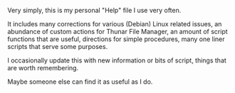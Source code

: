 Very simply, this is my personal "Help" file I use very often. 

It includes many corrections for various (Debian) Linux related issues, an abundance of custom actions for Thunar File Manager, an amount of script functions that are useful, directions for simple procedures, many one liner scripts that serve some purposes.

I occasionally update this with new information or bits of script, things that are worth remembering.

Maybe someone else can find it as useful as I do.

